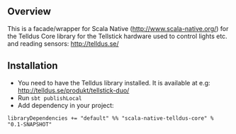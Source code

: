 ## Overview

This is a facade/wrapper for Scala Native (http://www.scala-native.org/) for the Telldus Core library for the Tellstick hardware used to control lights etc. and reading sensors: http://telldus.se/

## Installation

* You need to have the Telldus library installed. It is available at e.g: http://telldus.se/produkt/tellstick-duo/
* Run `sbt publishLocal`
* Add dependency in your project:
```
libraryDependencies += "default" %% "scala-native-telldus-core" % "0.1-SNAPSHOT"
```
